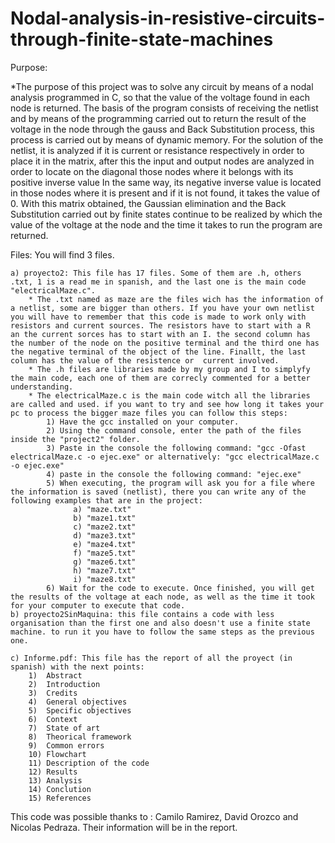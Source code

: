 # Nodal-analysis-in-resistive-circuits-through-finite-state-machines

Purpose:

  *The purpose of this project was to solve any circuit by means of a nodal analysis programmed in C, so that the value of the voltage found in each node is returned. The basis of the program consists of receiving the netlist and by means of the programming carried out to return the result of the voltage in the node through the gauss and Back Substitution process, this process is carried out by means of dynamic memory.
   For the solution of the netlist, it is analyzed if it is current or resistance respectively in order to place it in the matrix, after this the input and output nodes are analyzed in order to locate on the diagonal those nodes where it belongs with its positive inverse value In the same way, its negative inverse value is located in those nodes where it is present and if it is not found, it takes the value of 0.
   With this matrix obtained, the Gaussian elimination and the Back Substitution carried out by finite states continue to be realized by which the value of the voltage at the node and the time it takes to run the program are returned.

Files: You will find 3 files.


    a) proyecto2: This file has 17 files. Some of them are .h, others .txt, 1 is a read me in spanish, and the last one is the main code "electricalMaze.c".
        * The .txt named as maze are the files wich has the information of a netlist, some are bigger than others. If you have your own netlist you will have to remember that this code is made to work only with resistors and current sources. The resistors have to start with a R  an the current sorces has to start with an I. the second column has the number of the node on the positive terminal and the third one has the negative terminal of the object of the line. Finallt, the last column has the value of the resistence or  current involved.
        * The .h files are libraries made by my group and I to simplyfy the main code, each one of them are correcly commented for a better understanding.
        * The electricalMaze.c is the main code witch all the libraries are called and used. if you want to try and see how long it takes your pc to process the bigger maze files you can follow this steps:
            1) Have the gcc installed on your computer.
            2) Using the command console, enter the path of the files inside the "project2" folder.
            3) Paste in the console the following command: "gcc -Ofast electricalMaze.c -o ejec.exe" or alternatively: "gcc electricalMaze.c -o ejec.exe"
            4) paste in the console the following command: "ejec.exe"
            5) When executing, the program will ask you for a file where the information is saved (netlist), there you can write any of the following examples that are in the project:
                  a) "maze.txt"
                  b) "maze1.txt"
                  c) "maze2.txt"
                  d) "maze3.txt"
                  e) "maze4.txt"
                  f) "maze5.txt"
                  g) "maze6.txt"
                  h) "maze7.txt"
                  i) "maze8.txt"
            6) Wait for the code to execute. Once finished, you will get the results of the voltage at each node, as well as the time it took for your computer to execute that code.
    b) proyecto2SinMaquina: this file contains a code with less organisation than the first one and also doesn't use a finite state machine. to run it you have to follow the same steps as the previous one.
  
    c) Informe.pdf: This file has the report of all the proyect (in spanish) with the next points:
        1)  Abstract
        2)  Introduction
        3)  Credits
        4)  General objectives
        5)  Specific objectives
        6)  Context
        7)  State of art
        8)  Theorical framework
        9)  Common errors
        10) Flowchart
        11) Description of the code
        12) Results
        13) Analysis
        14) Conclution
        15) References
This code was possible thanks to : Camilo Ramirez, David Orozco and Nicolas Pedraza. Their information will be in the report.
